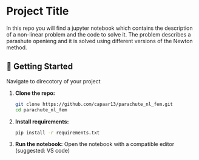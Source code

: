 # Project Title

In this repo you will find a jupyter notebook which contains the description of a non-linear problem and the code to solve it. The problem describes a parashute openieng and it is solved using different versions of the Newton method.

## 🚀 Getting Started

Navigate to direcotory of your project

1. **Clone the repo:**
   ```bash
   git clone https://github.com/capaar13/parachute_nl_fem.git
   cd parachute_nl_fem

2. **Install requirements:**
    ```bash
    pip install -r requirements.txt

3. **Run the notebook:**
    Open the notebook with a compatible editor (suggested: VS code)